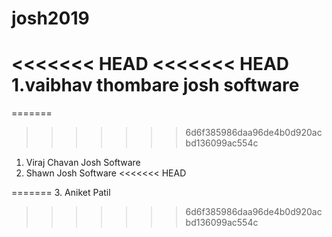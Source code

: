 # josh2019
<<<<<<< HEAD
<<<<<<< HEAD
1.vaibhav thombare
 josh software
=======

=======
>>>>>>> 6d6f385986daa96de4b0d920acbd136099ac554c
1. Viraj Chavan
   Josh Software
2. Shawn
   Josh Software
<<<<<<< HEAD

=======
3. Aniket Patil
>>>>>>> 6d6f385986daa96de4b0d920acbd136099ac554c
